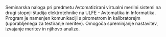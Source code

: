 Seminarska naloga pri predmetu Avtomatizirani virtualni merilni sistemi na drugi stopnji študija elektrotehnike na ULFE - Avtomatika in Informatika. 
Program je namenjen komunikaciji s pirometrom in kalibratorejm (uporabljenega za testiranje meritev). Omogoča spreminjanje nastavitev, izvajanje meritev in njihovo analizo.